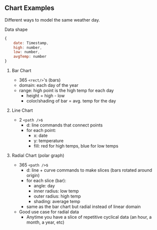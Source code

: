 ## Chart Examples

Different ways to model the same weather day.

Data shape
``` javascript
{
    date: Timestamp,
    high: number,
    low: number,
    avgTemp: number
}
```
1. Bar Chart
    - 365 `<rect/>`'s (bars)
    - domain: each day of the year
    - range: high point is the high temp for each day
        - height = high - low
        - color/shading of bar = avg. temp for the day

2. Line Chart 
    - 2 `<path />`s
        - d: line commands that connect points
        - for each point:
            - x: date
            - y: temperature
            - fill: red for high temps, blue for low temps

3. Radial Chart (polar graph)
    - 365 `<path />`s
        - d: line + curve commands to make slices (bars rotated around origin)
        - for each slice (bar):
            - angle: day
            - inner radius: low temp
            - outer radius: high temp
            - shading: average temp
        - same as the bar chart but radial instead of linear domain
    - Good use case for radial data
        - Anytime you have a slice of repetitive cyclical data (an hour, a month, a year, etc)